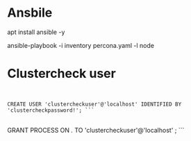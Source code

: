 # Ansbile 

apt install ansible -y

ansible-playbook -i inventory percona.yaml -l node

# Clustercheck user
<pre>
<code>

CREATE USER 'clustercheckuser'@'localhost' IDENTIFIED BY 'clustercheckpassword!'; ```
</code>
</pre>

GRANT PROCESS ON *.* TO 'clustercheckuser'@'localhost' ; ```

